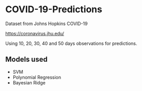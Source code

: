 # COVID-19-Predictions

Dataset from Johns Hopkins COVID-19

https://coronavirus.jhu.edu/

Using 10, 20, 30, 40 and 50 days observations for predictions.

## Models used

- SVM
- Polynomial Regression
- Bayesian Ridge

